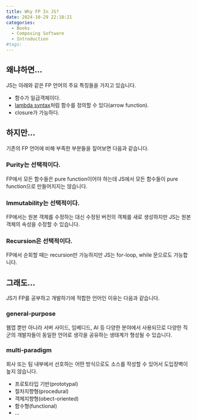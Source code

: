 ```yaml
---
title: Why FP In JS?
date: 2024-10-29 22:18:21
categories:
  - Books
  - Composing Software
  - Introduction
#tags:
---
```

## 왜냐하면...

JS는 아래와 같은 FP 언어의 주요 특징들을 가지고 있습니다.

- 함수가 일급객체이다.
- [lambda syntax](https://www.w3schools.com/python/python_lambda.asp)처럼 함수를 정의할 수 있다(arrow function).
- closure가 가능하다.

## 하지만...

기존의 FP 언어에 비해 부족한 부분들을 짚어보면 다음과 같습니다.

### Purity는 선택적이다.

FP에서 모든 함수들은 pure function이어야 하는데 JS에서 모든 함수들이 pure function으로 만들어지지는 않습니다.

### Immutability는 선택적이다.

FP에서는 원본 객체를 수정하는 대신 수정된 버전의 객체를 새로 생성하지만 JS는 원본 객체의 속성을 수정할 수 있습니다.

### Recursion은 선택적이다.

FP에서 순회할 때는 recursion만 가능하지만 JS는 for-loop, while 문으로도 가능합니다.

## 그래도...

JS가 FP를 공부하고 개발하기에 적합한 언어인 이유는 다음과 같습니다.

### general-purpose

웹앱 뿐만 아니라 서버 사이드, 임베디드, AI 등 다양한 분야에서 사용되므로 다양한 직군의 개발자들이 동일한 언어로 생각을 공유하는 생태계가 형성될 수 있습니다.

### multi-paradigm

회사 또는 팀 내부에서 선호하는 어떤 방식으로도 소스를 작성할 수 있어서 도입장벽이 높지 않습니다.

- 프로토타입 기반(prototypal)
- 절차지향형(procedural)
- 객체지향형(obect-oriented)
- 함수형(functional)
- …
